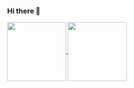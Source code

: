 ### Hi there 👋

<a  href="https://github.com/anuraghazra/github-readme-stats" >
   <img align="center" height="137px" src="https://github-readme-stats.vercel.app/api?username=JCorpse&theme=vue&show_icons=true&include_all_commits=true&hide_border=true&hide_title=true" />
   <img align="center" height="137px" src="https://github-readme-stats.vercel.app/api/top-langs/?username=JCorpse&layout=compact&theme=vue&hide_border=true" />
</a>
